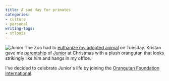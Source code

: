 ```yaml
---
title: A sad day for primates
categories:
- culture
- personal
writing-tags:
- stlouis
---
```


![Junior](/media/2006-03-30-a-sad-day-for-primates/junior-zoo.jpg)
The Zoo had to [euthanize my adopted animal][2] on Tuesday.  Kristan gave me [parentship][3] of [Junior][4] at Christmas with a plush orangutan that looks strikingly like him and hangs in my office.

I've decided to celebrate Junior's life by joining the [Orangutan Foundation International][5].

   [2]: http://www.washingtonpost.com/wp-dyn/content/article/2006/03/29/AR2006032902151.html
   [3]: http://www.stlzoo.org/supportthezoo/zooparentsprogram/perksofparenting/zooparentsrecognitiong.htm
   [4]: http://stlzoo.org/yourvisit/thingstoseeanddo/thewild/fragileforest/whoswhoinourorangutanfamil/junior.htm
   [5]: http://www.orangutan.org/
